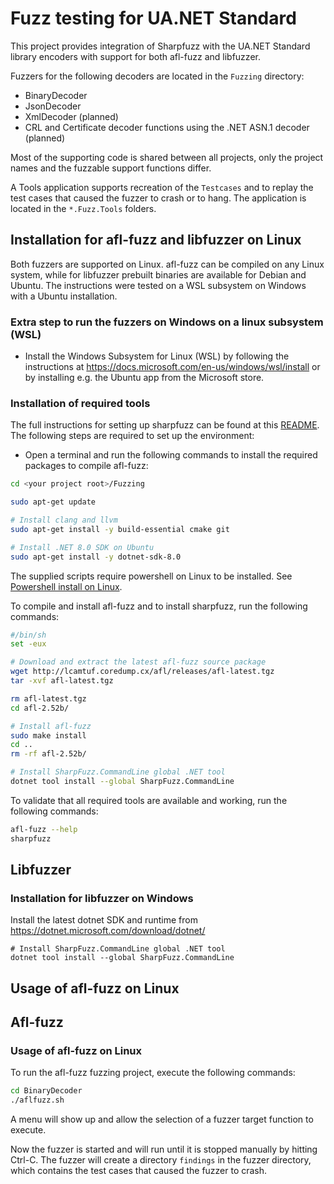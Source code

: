 # Fuzz testing for UA.NET Standard

This project provides integration of Sharpfuzz with the UA.NET Standard library encoders with support for both afl-fuzz and libfuzzer.

Fuzzers for the following decoders are located in the `Fuzzing` directory:
- BinaryDecoder
- JsonDecoder
- XmlDecoder (planned)
- CRL and Certificate decoder functions using the .NET ASN.1 decoder (planned)

Most of the supporting code is shared between all projects, only the project names and the fuzzable support functions differ.

A Tools application supports recreation of the `Testcases` and to replay the test cases that caused the fuzzer to crash or to hang. The application is located in the `*.Fuzz.Tools` folders.

## Installation for afl-fuzz and libfuzzer on Linux

Both fuzzers are supported on Linux. afl-fuzz can be compiled on any Linux system, while for libfuzzer prebuilt binaries are available for Debian and Ubuntu. The instructions were tested on a WSL subsystem on Windows with a Ubuntu installation.

### Extra step to run the fuzzers on Windows on a linux subsystem (WSL)

- Install the Windows Subsystem for Linux (WSL) by following the instructions at https://docs.microsoft.com/en-us/windows/wsl/install or by installing e.g. the Ubuntu app from the Microsoft store.

### Installation of required tools

The full instructions for setting up sharpfuzz can be found at this [README](https://github.com/Metalnem/sharpfuzz/blob/master/README.md).
The following steps are required to set up the environment: 

- Open a terminal and run the following commands to install the required packages to compile afl-fuzz:

```bash
cd <your project root>/Fuzzing

sudo apt-get update

# Install clang and llvm
sudo apt-get install -y build-essential cmake git

# Install .NET 8.0 SDK on Ubuntu
sudo apt-get install -y dotnet-sdk-8.0
```

The supplied scripts require powershell on Linux to be installed. 
See [Powershell install on Linux](https://learn.microsoft.com/en-us/powershell/scripting/install/install-ubuntu?view=powershell-7.4).

To compile and install afl-fuzz and to install sharpfuzz, run the following commands:

```bash
#/bin/sh
set -eux

# Download and extract the latest afl-fuzz source package
wget http://lcamtuf.coredump.cx/afl/releases/afl-latest.tgz
tar -xvf afl-latest.tgz

rm afl-latest.tgz
cd afl-2.52b/

# Install afl-fuzz
sudo make install
cd ..
rm -rf afl-2.52b/

# Install SharpFuzz.CommandLine global .NET tool
dotnet tool install --global SharpFuzz.CommandLine
```

To validate that all required tools are available and working, run the following commands:

```bash
afl-fuzz --help
sharpfuzz
```

## Libfuzzer

### Installation for libfuzzer on Windows

Install the latest dotnet SDK and runtime from https://dotnet.microsoft.com/download/dotnet/

```commandline
# Install SharpFuzz.CommandLine global .NET tool
dotnet tool install --global SharpFuzz.CommandLine
```

## Usage of afl-fuzz on Linux
## Afl-fuzz

### Usage of afl-fuzz on Linux

To run the afl-fuzz fuzzing project, execute the following commands:

```bash
cd BinaryDecoder
./aflfuzz.sh
```

A menu will show up and allow the selection of a fuzzer target function to execute.

Now the fuzzer is started and will run until it is stopped manually by hitting Ctrl-C. The fuzzer will create a directory `findings` in the fuzzer directory, which contains the test cases that caused the fuzzer to crash. 